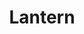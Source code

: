 ---
objecttype: framework
title: Lantern
objectlink: 'https://nulib-oer.github.io/lantern/'
github-repo: 'https://github.com/nulib-oer/lantern/'
documentation: 'https://nulib-oer.github.io/lantern/documentation.html'
description: 'Lantern is a framework for using Pandoc to produce book-length works in multiple formats, including HTML, DOCX, EPUB, PDF, LaTeX, and Markdown. It was developed with open educational resources in mind, but can be repurposed for other types of open digital texts.'
category: 'Digital Publishing'
technologies: 'Pandoc; Git; LaTeX; Bash'
software-requirements: 'Options for web-based (using GitHub) or desktop (using Terminal, Git, and Bash) available.'
people:
  - name: Chris Diaz
    github: chrisdaaz
  - name: Lauren McKeen McDonald
    github: lhmckeen
---